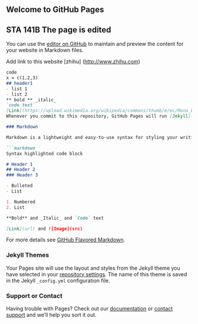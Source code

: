 ## Welcome to GitHub Pages
## STA 141B The page is edited

You can use the [editor on GitHub](https://github.com/wurl2013/test/edit/master/index.md) to maintain and preview the content for your website in Markdown files.

Add link to this website [zhihu] (http://www.zhihu.com) 

```markdown
code 
x = c(1,2,3)
## header1
- list 1
- list 2
** bold ** _italic_
`code text`
[Link](https://upload.wikimedia.org/wikipedia/commons/thumb/e/ec/Mona_Lisa%2C_by_Leonardo_da_Vinci%2C_from_C2RMF_retouched.jpg/600px-Mona_Lisa%2C_by_Leonardo_da_Vinci%2C_from_C2RMF_retouched.jpg) and ![Image](src)https://en.wikipedia.org/wiki/File:Rowan_Atkinson,_2011.jpg
Whenever you commit to this repository, GitHub Pages will run [Jekyll](https://jekyllrb.com/) to rebuild the pages in your site, from the content in your Markdown files.

### Markdown

Markdown is a lightweight and easy-to-use syntax for styling your writing. It includes conventions for

```markdown
Syntax highlighted code block

# Header 1
## Header 2
### Header 3

- Bulleted
- List

1. Numbered
2. List

**Bold** and _Italic_ and `Code` text

[Link](url) and ![Image](src)
```

For more details see [GitHub Flavored Markdown](https://guides.github.com/features/mastering-markdown/).

### Jekyll Themes

Your Pages site will use the layout and styles from the Jekyll theme you have selected in your [repository settings](https://github.com/wurl2013/test/settings). The name of this theme is saved in the Jekyll `_config.yml` configuration file.

### Support or Contact

Having trouble with Pages? Check out our [documentation](https://help.github.com/categories/github-pages-basics/) or [contact support](https://github.com/contact) and we’ll help you sort it out.
